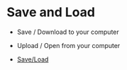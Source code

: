 # Save and Load

* Save / Download to your computer
* Upload / Open from your computer

* [Save/Load](https://he.code-maven.com/scratch-2-download-our-work)


